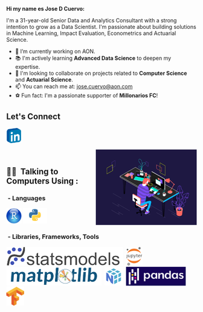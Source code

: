 <p><strong>Hi my name es Jose D Cuervo:</strong></p>

<p>I'm a 31-year-old Senior Data and Analytics Consultant with a strong intention to grow as a Data Scientist. I'm passionate about building solutions in Machine Learning, Impact Evaluation, Econometrics and Actuarial Science.</p>

<ul>
  <li>🏢 I’m currently working on AON.</li>
  <li>📚 I'm actively learning <strong>Advanced Data Science</strong> to deepen my expertise.</li>
  <li>🤝 I'm looking to collaborate on projects related to <strong>Computer Science</strong> and <strong>Actuarial Science</strong>.</li>
  <li>📫 You can reach me at: <a href="mailto:jose.cuervo@aon.com">jose.cuervo@aon.com</a></li>
  <li>⚽ Fun fact: I'm a passionate supporter of <strong>Millonarios FC</strong>!</li>
</ul>


## Let's Connect 

[<img src='https://github.com/josecuervo9050/josecuervo9050/blob/main/Logo_Linke.png' alt='linkedin' height='40'>](https://www.linkedin.com/in/jdcuervo-129887108/)&nbsp;


<img alt="Coding Gif" src="https://github.com/josecuervo9050/josecuervo9050/blob/main/gif_computer.gif" height="200" align="right"/>&nbsp;
 <br/>
 
## 👨‍💻 &nbsp;Talking to Computers Using :

### &nbsp;- Languages

<img src = 'https://github.com/josecuervo9050/josecuervo9050/blob/main/R.jpg' height='40'/>&nbsp;<img src = 'https://github.com/josecuervo9050/josecuervo9050/blob/main/python.png' height='40'/>&nbsp;

### &nbsp;- Libraries, Frameworks, Tools  

<img src = 'https://github.com/josecuervo9050/josecuervo9050/blob/main/StatsModels.png' height='50'/>&nbsp;
<img src = 'https://github.com/josecuervo9050/josecuervo9050/blob/main/jupy.png' height='50'/>&nbsp;  
<img src = 'https://github.com/josecuervo9050/josecuervo9050/blob/main/matplotlib.png' height='50'/>&nbsp;
<img src = 'https://github.com/josecuervo9050/josecuervo9050/blob/main/numpy.png' height='50'/>&nbsp;
<img src = 'https://github.com/josecuervo9050/josecuervo9050/blob/main/pandas.jpg' height='50'/>&nbsp;
<img src = 'https://github.com/josecuervo9050/josecuervo9050/blob/main/tens.png' height='50'/>&nbsp;

